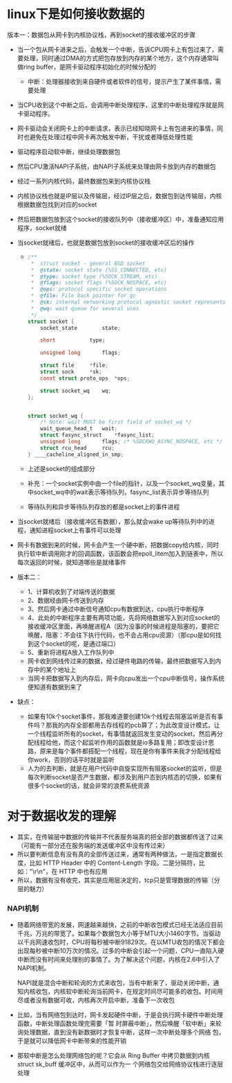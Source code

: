 # linux下是如何接收数据的

版本一：数据包从网卡到内核协议栈，再到socket的接收缓冲区的步骤

- 当一个包从网卡进来之后，会触发一个中断，告诉CPU网卡上有包过来了，需要处理，同时通过DMA的方式把包存放到内存的某个地方，这个内存通常叫做ring buffer，是网卡驱动程序初始化的时候分配的
  - 中断：处理器接收到来自硬件或者软件的信号，提示产生了某件事情，需要处理
  
- 当CPU收到这个中断之后，会调用中断处理程序，这里的中断处理程序就是网卡驱动程序。

- 网卡驱动会关闭网卡上的中断请求，表示已经知晓网卡上有包进来的事情，同时也避免在处理过程中网卡再次触发中断，干扰或者降低处理性能

- 驱动程序启动软中断，继续处理数据包

- 然后CPU激活NAPI子系统，由NAPI子系统来处理由网卡放到内存的数据包

- 经过一系列内核代码，最终数据包来到内核协议栈

- 内核协议栈也就是IP层以及传输层，经过IP层之后，数据包到达传输层，内核根据数据包找到对应的socket

- 然后把数据包放到这个socket的接收队列中（接收缓冲区）中，准备通知应用程序，socket就绪

- 当socket就绪后，也就是数据包放到socket的接收缓冲区后的操作

  - ```c
    /**
     *  struct socket - general BSD socket
     *  @state: socket state (%SS_CONNECTED, etc)
     *  @type: socket type (%SOCK_STREAM, etc)
     *  @flags: socket flags (%SOCK_NOSPACE, etc)
     *  @ops: protocol specific socket operations
     *  @file: File back pointer for gc
     *  @sk: internal networking protocol agnostic socket representation
     *  @wq: wait queue for several uses
     */
    struct socket {
    	socket_state		state;
    
    	short			type;
    
    	unsigned long		flags;
    
    	struct file		*file;
    	struct sock		*sk;
    	const struct proto_ops	*ops;
    
    	struct socket_wq	wq;
    };
    
    
    struct socket_wq {
    	/* Note: wait MUST be first field of socket_wq */
    	wait_queue_head_t	wait;
    	struct fasync_struct	*fasync_list;
    	unsigned long		flags; /* %SOCKWQ_ASYNC_NOSPACE, etc */
    	struct rcu_head		rcu;
    } ____cacheline_aligned_in_smp;
    ```

  - 上述是socket的组成部分

  - 补充：一个socket实例中由一个file的指针，以及一个socket_wq变量，其中socket_wq中的wait表示等待队列，fasync_list表示异步等待队列

  - 等待队列和异步等待队列存放的都是socket上的事件进程

- 当socket就绪后（接收缓冲区有数据），那么就会wake up等待队列中的进程，通知进程socket上有事件可以处理

- 网卡有数据到来的时候，网卡会产生一个硬中断，把数据copy给内核，同时执行软中断调用刚才的回调函数，该函数会把epoll_litem加入到链表中，所以每次返回的时候，就知道哪些是就绪事件



- 版本二：
  - 1、计算机收到了对端传送的数据
  - 2、数据经由网卡传送到内存
  - 3、然后网卡通过中断信号通知cpu有数据到达，cpu执行中断程序
  - 4、此处的中断程序主要有两项功能，先将网络数据写入到对应socket的接收缓冲区里面，再唤醒进程A（因为没事的时候进程是阻塞的，要把它唤醒，阻塞：不会往下执行代码，也不会占用cpu资源）（那cpu是如何找到这个socket的呢，是通过端口）
  - 5、重新将进程A放入工作队列中
  - 网卡收到网线传过来的数据，经过硬件电路的传输，最终把数据写入到内存中的某个地址上
  - 当网卡把数据写入到内存后，网卡向cpu发出一个cpu中断信号，操作系统便知道有数据到来了
- 缺点：
  - 如果有10k个socket事件，那我难道要创建10k个线程去阻塞监听是否有事件吗？那我的内存全部都用去存线程的pcb算了；为此改变设计模式，让一个线程监听所有的socket，有事情就返回发生变动的socket，然后再分配线程给他，而这个起监听作用的函数就是io多路复用；即改变设计思路，原来是每个事件都搭配一个线程，现在是你有事件来我才分配线程给你work，否则的话平时就是监听
  - 人为的去判断，就是在用户代码中自旋实现所有阻塞socket的监听，但是每次判断socket是否产生数据，都涉及到用户态到内核态的切换，如果有很多个socket的话，就会非常的浪费系统资源







# 对于数据收发的理解

- 其实，在传输层中数据的传输并不代表服务端真的把全部的数据都传送了过来（可能有一部分还在服务端的发送缓冲区中没有传过来）
- 所以要判断信息有没有真的全部传送过来，通常有两种做法，一是指定数据长度，比如 HTTP Header 中的 Content-Length 字段。二是分隔符，比如："\r\n"，在 HTTP 中也有应用
- 所以，数据有没有收完，其实是应用层决定的，tcp只是管理数据的传输（分层的魅力）





### NAPI机制

- 随着网络带宽的发展，网速越来越快，之前的中断收包模式已经无法适应目前千兆，万兆的带宽了。如果每个数据包大小等于MTU大小1460字节。当驱动以千兆网速收包时，CPU将每秒被中断91829次。在以MTU收包的情况下都会出现每秒被中断10万次的情况。过多的中断会引起一个问题，CPU一直陷入硬中断而没有时间来处理别的事情了。为了解决这个问题，内核在2.6中引入了NAPI机制。

  NAPI就是混合中断和轮询的方式来收包，当有中断来了，驱动关闭中断，通知内核收包，内核软中断轮询当前网卡，在规定时间尽可能多的收包。时间用尽或者没有数据可收，内核再次开启中断，准备下一次收包

- ⽐如，当有⽹络包到达时，⽹卡发起硬件中断，于是会执⾏⽹卡硬件中断处理函数，中断处理函数处理完需要「暂 时屏蔽中断」，然后唤醒「软中断」来轮询处理数据，直到没有新数据时才恢复中断，这样⼀次中断处理多个⽹络 包，于是就可以降低⽹卡中断带来的性能开销

- 那软中断是怎么处理⽹络包的呢？它会从 Ring Buffer 中拷⻉数据到内核 struct sk_buff 缓冲区中，从⽽可以作为⼀ 个⽹络包交给⽹络协议栈进⾏逐层处理